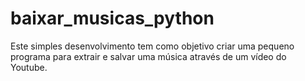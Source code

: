 # baixar_musicas_python

Este simples desenvolvimento tem como objetivo criar uma pequeno programa para extrair e salvar
uma música através de um vídeo do Youtube.
